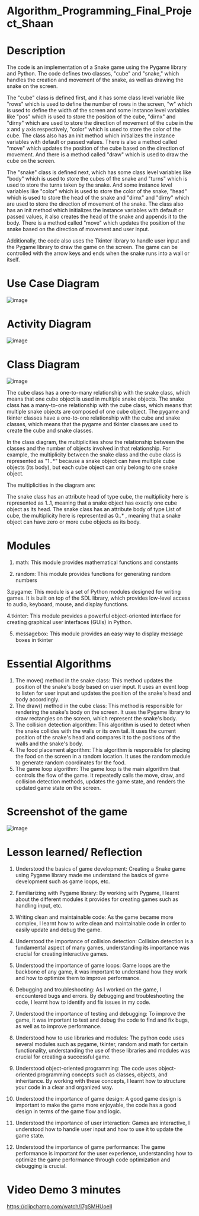 # Algorithm_Programming_Final_Project_Shaan


# Description

The code is an implementation of a Snake game using the Pygame library and Python. The code defines two classes, "cube" and "snake," which handles the creation and movement of the snake, as well as drawing the snake on the screen.

The "cube" class is defined first, and it has some class level variable like "rows" which is used to define the number of rows in the screen, "w" which is used to define the width of the screen and some instance level variables like "pos" which is used to store the position of the cube, "dirnx" and "dirny" which are used to store the direction of movement of the cube in the x and y axis respectively, "color" which is used to store the color of the cube. The class also has an init method which initializes the instance variables with default or passed values. There is also a method called "move" which updates the position of the cube based on the direction of movement. And there is a method called "draw" which is used to draw the cube on the screen.

The "snake" class is defined next, which has some class level variables like "body" which is used to store the cubes of the snake and "turns" which is used to store the turns taken by the snake. And some instance level variables like "color" which is used to store the color of the snake, "head" which is used to store the head of the snake and "dirnx" and "dirny" which are used to store the direction of movement of the snake. The class also has an init method which initializes the instance variables with default or passed values, it also creates the head of the snake and appends it to the body. There is a method called "move" which updates the position of the snake based on the direction of movement and user input.

Additionally, the code also uses the Tkinter library to handle user input and the Pygame library to draw the game on the screen. The game can be controlled with the arrow keys and ends when the snake runs into a wall or itself.

# Use Case Diagram

![image](https://user-images.githubusercontent.com/114371881/212548874-021ccfd9-e3ab-4b6d-bb10-3ad6d9c4000f.png)

# Activity Diagram

![image](https://user-images.githubusercontent.com/114371881/212548933-8dfbd512-eeb1-4eb1-9e24-191713763671.png)


# Class Diagram

![image](https://user-images.githubusercontent.com/114371881/212548795-a1c1c111-b89a-415f-a0f0-7945d5497716.png)

The cube class has a one-to-many relationship with the snake class, which means that one cube object is used in multiple snake objects.
The snake class has a many-to-one relationship with the cube class, which means that multiple snake objects are composed of one cube object.
The pygame and tkinter classes have a one-to-one relationship with the cube and snake classes, which means that the pygame and tkinter classes are used to create the cube and snake classes.

In the class diagram, the multiplicities show the relationship between the classes and the number of objects involved in that relationship. For example, the multiplicity between the snake class and the cube class is represented as "1..*" because a snake object can have multiple cube objects (its body), but each cube object can only belong to one snake object.

The multiplicities in the diagram are:

The snake class has an attribute head of type cube, the multiplicity here is represented as 1..1, meaning that a snake object has exactly one cube object as its head.
The snake class has an attribute body of type List of cube, the multiplicity here is represented as 0..* , meaning that a snake object can have zero or more cube objects as its body.

# Modules
1. math: This module provides mathematical functions and constants

2. random: This module provides functions for generating random numbers

3.pygame: This module is a set of Python modules designed for writing games. It is built on top of the SDL library, which provides low-level access to audio, keyboard, mouse, and display functions.

4.tkinter: This module provides a powerful object-oriented interface for creating graphical user interfaces (GUIs) in Python.

5. messagebox: This module provides an easy way to display message boxes in tkinter

# Essential Algorithms
1. The move() method in the snake class: This method updates the position of the snake's body based on user input. It uses an event loop to listen for user input and updates the position of the snake's head and body accordingly.
2. The draw() method in the cube class: This method is responsible for rendering the snake's body on the screen. It uses the Pygame library to draw rectangles on the screen, which represent the snake's body.
3. The collision detection algorithm: This algorithm is used to detect when the snake collides with the walls or its own tail. It uses the current position of the snake's head and compares it to the positions of the walls and the snake's body.
4. The food placement algorithm: This algorithm is responsible for placing the food on the screen in a random location. It uses the random module to generate random coordinates for the food.
5. The game loop algorithm: The game loop is the main algorithm that controls the flow of the game. It repeatedly calls the move, draw, and collision detection methods, updates the game state, and renders the updated game state on the screen.


# Screenshot of the game
![image](https://user-images.githubusercontent.com/114371881/212542982-de8d921b-26a8-454e-936c-866c40bcc20f.png)


# Lesson learned/ Reflection

1. Understood the basics of game development: Creating a Snake game using Pygame library made me understand the basics of game development such as game loops, etc.

2. Familiarizing with Pygame library: By working with Pygame, I learnt about the different modules it provides for creating games such as handling input, etc.

3. Writing clean and maintainable code: As the game became more complex, I learnt how to write clean and maintainable code in order to easily update and debug the game.

4. Understood the importance of collision detection: Collision detection is a fundamental aspect of many games, understanding its importance was crucial for creating interactive games.

5. Understood the importance of game loops: Game loops are the backbone of any game, it was important to understand how they work and how to optimize them to improve performance.

6. Debugging and troubleshooting: As I worked on the game, I encountered bugs and errors. By debugging and troubleshooting the code, I learnt how to identify and fix issues in my code.

7. Understood the importance of testing and debugging: To improve the game, it was important to test and debug the code to find and fix bugs, as well as to improve performance.

8. Understood how to use libraries and modules: The python code uses several modules such as pygame, tkinter, random and math for certain functionality, understanding the use of these libraries and modules was crucial for creating a successful game.

9. Understood object-oriented programming: The code uses object-oriented programming concepts such as classes, objects, and inheritance. By working with these concepts, I learnt how to structure your code in a clear and organized way.

10. Understood the importance of game design: A good game design is important to make the game more enjoyable, the code has a good design in terms of the game flow and logic.

11. Understood the importance of user interaction: Games are interactive, I understood how to handle user input and how to use it to update the game state.

12. Understood the importance of game performance: The game performance is important for the user experience, understanding how to optimize the game performance through code optimization and debugging is crucial.

# Video Demo 3 minutes

https://clipchamp.com/watch/I7gSMHUoeIl
